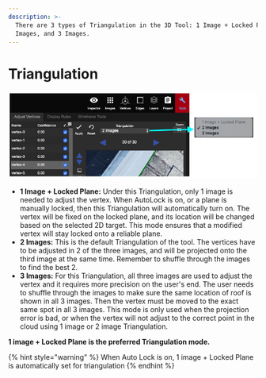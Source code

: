 ```yaml
---
description: >-
  There are 3 types of Triangulation in the 3D Tool: 1 Image + Locked Plane, 2
  Images, and 3 Images.
---
```


# Triangulation

![](../../.gitbook/assets/triangulation-01.png)

* **1 Image + Locked Plane:** Under this Triangulation, only 1 image is needed to adjust the vertex. When AutoLock is on, or a plane is manually locked, then this Triangulation will automatically turn on. The vertex will be fixed on the locked plane, and its location will be changed based on the selected 2D target. This mode ensures that a modified vertex will stay locked onto a reliable plane.
* **2 Images:** This is the default Triangulation of the tool. The vertices have to be adjusted in 2 of the three images, and will be projected onto the third image at the same time. Remember to shuffle through the images to find the best 2.
* **3 Images:** For this Triangulation, all three images are used to adjust the vertex and it requires more precision on the user's end. The user needs to shuffle through the images to make sure the same location of roof is shown in all 3 images. Then the vertex must be moved to the exact same spot in all 3 images. This mode is only used when the projection error is bad, or when the vertex will not adjust to the correct point in the cloud using 1 image or 2 image Triangulation.

**1 image + Locked Plane is the preferred Triangulation mode.**

{% hint style="warning" %}
When Auto Lock is on, 1 image + Locked Plane is automatically set for triangulation
{% endhint %}

